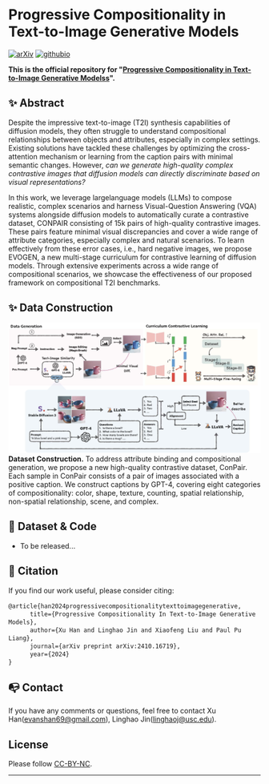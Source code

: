 # Progressive Compositionality in Text-to-Image Generative Models

[![arXiv](https://img.shields.io/badge/arXiv-2406.04321-brightgreen.svg?style=flat-square)](https://arxiv.org/pdf/2410.16719)   [![githubio](https://img.shields.io/badge/GitHub.io-Project-blue?logo=Github&style=flat-square)](https://evogen.github.io/)

**This is the official repository for "[Progressive Compositionality in Text-to-Image Generative Modelss](https://arxiv.org/pdf/2410.16719)".**


## ✨ Abstract

Despite the impressive text-to-image (T2I) synthesis capabilities of diffusion models, they often struggle to understand compositional relationships between objects and attributes, especially in complex settings. Existing solutions have tackled these challenges by optimizing the cross-attention mechanism or learning from the caption pairs with minimal semantic changes. However, *can we generate high-quality complex contrastive images that diffusion models can directly discriminate based on visual representations?*

In this work, we leverage largelanguage models (LLMs) to compose realistic, complex scenarios and harness Visual-Question Answering (VQA) systems alongside diffusion models to automatically curate a contrastive dataset, CONPAIR consisting of 15k pairs of high-quality contrastive images. These pairs feature minimal visual discrepancies and cover a wide range of attribute categories, especially complex and natural scenarios. To learn effectively from these error cases, i.e., hard negative images, we propose EVOGEN, a new multi-stage curriculum for contrastive learning of diffusion models. Through extensive experiments across a wide range of compositional scenarios, we showcase the effectiveness of our proposed framework on compositional T2I benchmarks. 

## ✨ Data Construction

![data_pipeline](assets/images/data_pipeline.jpg)
**Dataset Construction.** To address attribute binding and compositional generation, we propose a new high-quality contrastive dataset, ConPair. Each sample in ConPair consists of a pair of images associated with a positive caption. We construct captions by GPT-4, covering eight categories of compositionality: color, shape, texture, counting, spatial relationship, non-spatial relationship, scene, and complex.

<!-- ## ✨ Method

<p align="center">
  <img src="https://github.com/ZeyueT/VidMuse/assets/126848881/25c54387-2136-4d61-956c-abf07146bea6" alt="method">
</p>

<p align="center"><strong>Overview of the EvoGen Framework.</strong></p>
 -->
<!-- ## 🛠️ Environment Setup

- Create Anaconda Environment:
  
  ```bash
  git clone https://github.com/evansh666/EvoGen.git
  cd EvoGen
  ```
  
  ```bash
  conda create -n EvoGen python=3.9
  conda activate EvoGen
  conda install pytorch==2.1.0 torchvision==0.16.0 torchaudio==2.1.0 pytorch-cuda=12.1 -c pytorch -c nvidia
  ```
- Install other requirements:
  
  ```bash
  pip install -r requirements.txt
  ``` -->

<!-- ## 🔮 Pretrained Weights

- Please download the pretrained Audio Compression checkpoint [compression_state_dict.bin](https://drive.google.com/file/d/1o1JznkelMiGizV5RhPIamsi5d5VBs4G_/view?usp=sharing) and VidMuse model checkpoint [state_dict.bin](https://drive.google.com/file/d/1RfVrg3d_UFKL2we8JaVqcnhK4P6TIe_9/view?usp=sharing), put them into the directory `'./model'`. (The VidMuse model is trained with our private dataset.)
  ```bash
  mkdir model
  mv compression_state_dict.bin ./model
  mv state_dict.bin ./model
  ```

## 🔥 Training

- Build data.jsonl file:
  
  ```bash
  python egs/V2M/build_data_jsonl.py
  ```
- Start training:
  
  ```bash
  bash train.sh
  ```
 -->

## 🧱 Dataset & Code

- To be released...


## 🚀 Citation

If you find our work useful, please consider citing:

```
@article{han2024progressivecompositionalitytexttoimagegenerative,
      title={Progressive Compositionality In Text-to-Image Generative Models}, 
      author={Xu Han and Linghao Jin and Xiaofeng Liu and Paul Pu Liang},
      journal={arXiv preprint arXiv:2410.16719},
      year={2024}
}
```

## 📭 Contact

If you have any comments or questions, feel free to contact Xu Han(evanshan69@gmail.com), Linghao Jin(linghaoj@usc.edu).

## License

Please follow [CC-BY-NC](./LICENSE).

<hr>

